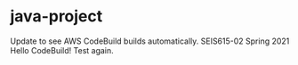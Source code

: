 # java-project
Update to see AWS CodeBuild builds automatically.
SEIS615-02 Spring 2021 Hello CodeBuild! Test again.
